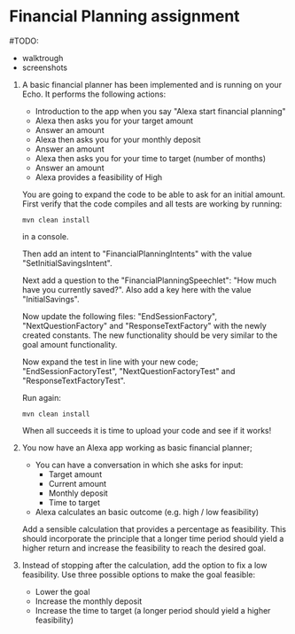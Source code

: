 # Financial Planning assignment

#TODO:
- walktrough
- screenshots

1. A basic financial planner has been implemented and is running on your Echo. It performs the following actions:
    - Introduction to the app when you say "Alexa start financial planning"
    - Alexa then asks you for your target amount
    - Answer an amount
    - Alexa then asks you for your monthly deposit
    - Answer an amount
    - Alexa then asks you for your time to target (number of months)
    - Answer an amount 
    - Alexa provides a feasibility of High
    
    You are going to expand the code to be able to ask for an initial amount.
    First verify that the code compiles and all tests are working by running: 
   
    ``` 
    mvn clean install
    ``` 
    in a console.
        
    Then add an intent to "FinancialPlanningIntents" with the value "SetInitialSavingsIntent".
    
    Next add a question to the "FinancialPlanningSpeechlet": "How much have you currently saved?".
    Also add a key here with the value "InitialSavings".
        
    Now update the following files: "EndSessionFactory", "NextQuestionFactory" and "ResponseTextFactory" 
    with the newly created constants. The new functionality should be very similar to the goal amount functionality.  
    
    Now expand the test in line with your new code; "EndSessionFactoryTest", "NextQuestionFactoryTest" 
    and "ResponseTextFactoryTest".
    
    Run again:
    
    ``` 
    mvn clean install
    ```
       
    When all succeeds it is time to upload your code and see if it works!   

2. You now have an Alexa app working as basic financial planner;
    * You can have a conversation in which she asks for input:
        * Target amount
        * Current amount
        * Monthly deposit
        * Time to target
    * Alexa calculates an basic outcome (e.g. high / low feasibility)
    
   Add a sensible calculation that provides a percentage as feasibility. This 
   should incorporate the principle that a longer time period should yield a 
   higher return and increase the feasibility to reach the desired goal.

3. Instead of stopping after the calculation, add the option to fix a low 
   feasibility. Use three possible options to make the goal feasible:
    * Lower the goal 
    * Increase the monthly deposit
    * Increase the time to target (a longer period should yield a higher feasibility) 
